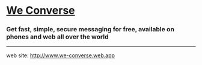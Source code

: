 # [We Converse](http://www.we-converse.web.app)

### Get fast, simple, secure messaging for free, available on phones and web all over the world

***

web site: http://www.we-converse.web.app